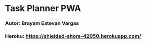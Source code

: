 # Task Planner PWA

### Autor: Brayam Estevan Vargas

### Heroku: https://shielded-shore-42050.herokuapp.com/
